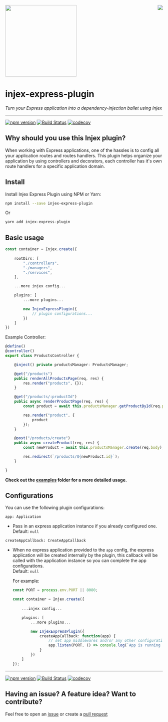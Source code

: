 <img src="https://github.com/uditalias/injex/raw/master/assets/logo.png" width="228" /> <a href="https://github.com/langauge/langauge"><img src="https://badge.langauge.io/uditalias/injex-express-plugin" align="right" /></a>

# injex-express-plugin

_Turn your Express application into a dependency-injection ballet using Injex_

---

[![npm version](https://badge.fury.io/js/injex-express-plugin.svg)](https://badge.fury.io/js/injex-express-plugin)
[![Build Status](https://travis-ci.org/uditalias/injex-express-plugin.svg?branch=master)](https://travis-ci.org/uditalias/injex-express-plugin)
[![codecov](https://codecov.io/gh/uditalias/injex-express-plugin/branch/master/graph/badge.svg)](https://codecov.io/gh/uditalias/injex-express-plugin)

## Why should you use this Injex plugin?
When working with Express applications, one of the hassles is to config all your application routes and routes handlers. This plugin helps organize your application by using controllers and decorators, each controller has it's own route handlers for a specific application domain.

## Install

Install Injex Express Plugin using NPM or Yarn:

```bash
npm install --save injex-express-plugin
```
Or
```bash
yarn add injex-express-plugin
```

## Basic usage

```typescript
const container = Injex.create({
	
	rootDirs: [
		"./controllers",
		"./managers",
		"./services",
	],

	...more injex config...

	plugins: [
		...more plugins...

		new InjexExpressPlugin({
			// plugin configurations...
		})
	]
})
```

Example Controller:

```typescript
@define()
@controller()
export class ProductsController {

	@inject() private productsManager: ProductsManager;

	@get("/products")
	public renderAllProductsPage(req, res) {
		res.render("products", {});
	}

	@get("/products/:productId")
	public async renderProductPage(req, res) {
		const product = await this.productsManager.getProductById(req.params.productId);

		res.render("product", {
			product
		});
	}

	@post("/products/create")
	public async createProduct(req, res) {
		const newProduct = await this.productsManager.create(req.body);

		res.redirect(`/products/${newProduct.id}`);
	}

}
```

**Check out the [examples](examples/) folder for a more detailed usage.**


## Configurations

You can use the following plugin configurations:

`app: Application`  
- Pass in an express application instance if you already configured one.  
Default: `null`


`createAppCallback: CreateAppCallback`  
- When no express application provided to the `app` config, the express application will be created internally by the plugin, this callback will be called with the application instance so you can complete the app configurations.  
Default: `null`

	For example:

	```typescript
	const PORT = process.env.PORT || 8080;

	const container = Injex.create({
		
		...injex config...

		plugins: [
			...more plugins...

			new InjexExpressPlugin({
				createAppCallback: function(app) {
					// set app middlewares and/or any other configurations here...
					app.listen(PORT, () => console.log(`App is running on ${PORT}...`));
				}
			})
		]
	});
	```

---

[![npm version](https://badge.fury.io/js/injex-express-plugin.svg)](https://badge.fury.io/js/injex-express-plugin)
[![Build Status](https://travis-ci.org/uditalias/injex-express-plugin.svg?branch=master)](https://travis-ci.org/uditalias/injex-express-plugin)
[![codecov](https://codecov.io/gh/uditalias/injex-express-plugin/branch/master/graph/badge.svg)](https://codecov.io/gh/uditalias/injex-express-plugin)

## Having an issue? A feature idea? Want to contribute?
Feel free to open an [issue](https://github.com/uditalias/injex-express-plugin/issues/new)  or create a [pull request](https://github.com/uditalias/injex-express-plugin/compare)
